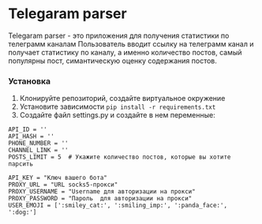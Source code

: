 # Telegaram parser
Telegaram parser - это приложения для получения статистики по телеграмм каналам
Пользователь вводит ссылку на телеграмм канал и получает статистику по каналу, а именно количество постов, самый популярны пост, симантическую оценку содержания постов.

### Установка

1. Клонируйте репозиторий, создайте виртуальное окружение
2. Установите зависимости `pip install -r requirements.txt`
3. Создайте файл settings.py и создайте в нем переменные:
  ```
  API_ID = ''
  API_HASH = ''
  PHONE_NUMBER = ''
  CHANNEL_LINK = ''
  POSTS_LIMIT = 5  # Укажите количество постов, которые вы хотите парсить
  
  API_KEY = "Ключ вашего бота"
  PROXY_URL = "URL socks5-прокси"
  PROXY_USERNAME = "Username для авторизации на прокси"
  PROXY_PASSWORD = "Пароль  для авторизации на прокси"
  USER_EMOJI = [':smiley_cat:', ':smiling_imp:', ':panda_face:', ':dog:']
  ```